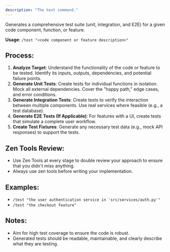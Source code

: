 ```yaml
---
description: "The test command."
---
```


Generates a comprehensive test suite (unit, integration, and E2E) for a given code component, function, or feature.

**Usage**: `/test "<code component or feature description>"`

## Process:
1.  **Analyze Target**: Understand the functionality of the code or feature to be tested. Identify its inputs, outputs, dependencies, and potential failure points.
2.  **Generate Unit Tests**: Create tests for individual functions in isolation. Mock all external dependencies. Cover the "happy path," edge cases, and error conditions.
3.  **Generate Integration Tests**: Create tests to verify the interaction between multiple components. Use real services where feasible (e.g., a test database).
4.  **Generate E2E Tests (If Applicable)**: For features with a UI, create tests that simulate a complete user workflow.
5.  **Create Test Fixtures**: Generate any necessary test data (e.g., mock API responses) to support the tests.

## Zen Tools Review:
- Use Zen Tools at every stage to double review your approach to ensure that you didn't miss anything.
- Always use zen tools before writing your implementation.

## Examples:
-   `/test "the user authentication service in 'src/services/auth.py'"`
-   `/test "the checkout feature"`

## Notes:
-   Aim for high test coverage to ensure the code is robust.
-   Generated tests should be readable, maintainable, and clearly describe what they are testing.
